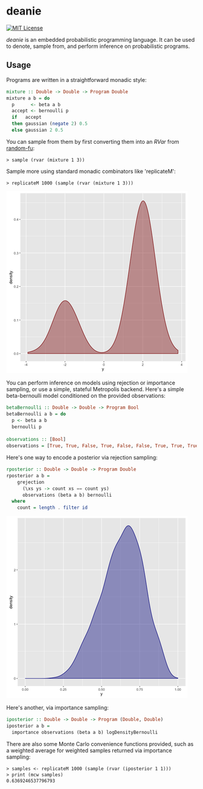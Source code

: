 
# deanie

[![MIT License](https://img.shields.io/badge/license-MIT-blue.svg)](https://github.com/jtobin/deanie/blob/master/LICENSE)

*deanie* is an embedded probabilistic programming language.  It can be used to
denote, sample from, and perform inference on probabilistic programs.

## Usage

Programs are written in a straightforward monadic style:

``` haskell
mixture :: Double -> Double -> Program Double
mixture a b = do
  p      <- beta a b
  accept <- bernoulli p
  if   accept
  then gaussian (negate 2) 0.5
  else gaussian 2 0.5
```

You can sample from them by first converting them into an *RVar* from
[random-fu][rafu]:

```
> sample (rvar (mixture 1 3))
```

Sample more using standard monadic combinators like 'replicateM':

```
> replicateM 1000 (sample (rvar (mixture 1 3)))
```

![](assets/mixture.png)

You can perform inference on models using rejection or importance sampling, or
use a simple, stateful Metropolis backend.  Here's a simple beta-bernoulli model
conditioned on the provided observations:

``` haskell
betaBernoulli :: Double -> Double -> Program Bool
betaBernoulli a b = do
  p <- beta a b
  bernoulli p

observations :: [Bool]
observations = [True, True, False, True, False, False, True, True, True]
```

Here's one way to encode a posterior via rejection sampling:

``` haskell
rposterior :: Double -> Double -> Program Double
rposterior a b =
    grejection
      (\xs ys -> count xs == count ys)
      observations (beta a b) bernoulli
  where
    count = length . filter id
```

![](assets/bb_rejection.png)

Here's another, via importance sampling:

``` haskell
iposterior :: Double -> Double -> Program (Double, Double)
iposterior a b =
  importance observations (beta a b) logDensityBernoulli
```

There are also some Monte Carlo convenience functions provided, such as a
weighted average for weighted samples returned via importance sampling:

```
> samples <- replicateM 1000 (sample (rvar (iposterior 1 1)))
> print (mcw samples)
0.6369246537796793
```

[rafu]: https://hackage.haskell.org/package/random-fu

